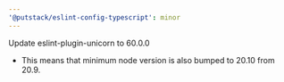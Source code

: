 ```yaml
---
'@putstack/eslint-config-typescript': minor
---
```


Update eslint-plugin-unicorn to 60.0.0

- This means that minimum node version is also bumped to 20.10 from 20.9.
